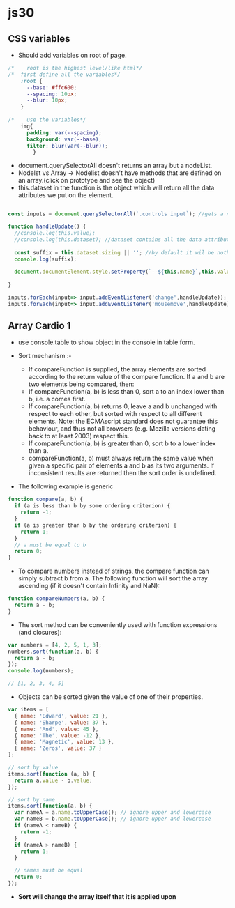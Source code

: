 # js30

## CSS variables
* Should add variables on root of page.
```css
/*    root is the highest level/like html*/
/*  first define all the variables*/
    :root {
      --base: #ffc600; 
      --spacing: 10px;
      --blur: 10px;
    }
    
/*    use the variables*/
    img{
      padding: var(--spacing);
      background: var(--base);
      filter: blur(var(--blur));    
        }
```

* document.querySelectorAll doesn't returns an array but a nodeList.
* Nodelst vs Array -> Nodelist doesn't have methods that are defined on an array.(click on prototype and see the object)
* this.dataset in the function is the object which will return all the data attributes we put on the element.

```js

const inputs = document.querySelectorAll(`.controls input`); //gets a nodelist NOT an array inside inputs

function handleUpdate() {
  //console.log(this.value);
  //console.log(this.dataset); //dataset contains all the data attributes from that specific elemnt.
  
  const suffix = this.dataset.sizing || ''; //by default it wil be nothings instead of undefined.
  console.log(suffix);
  
  document.documentElement.style.setProperty(`--${this.name}`,this.value + suffix);
  
}

inputs.forEach(input=> input.addEventListener('change',handleUpdate));
inputs.forEach(input=> input.addEventListener('mousemove',handleUpdate));
```

## Array Cardio 1

* use console.table to show object in the console in table form.
* Sort mechanism :-
    * If compareFunction is supplied, the array elements are sorted according to the return value of the compare function. If a and b are two elements being compared, then:
    *  If compareFunction(a, b) is less than 0, sort a to an index lower than b, i.e. a comes first.
    *  If compareFunction(a, b) returns 0, leave a and b unchanged with respect to each other, but sorted with respect to all different elements. Note: the ECMAscript standard does not guarantee this behaviour, and thus not all browsers (e.g. Mozilla versions dating back to at least 2003) respect this.
    *  If compareFunction(a, b) is greater than 0, sort b to a lower index than a.
    *  compareFunction(a, b) must always return the same value when given a specific pair of elements a and b as its two arguments. If inconsistent results are returned then the sort order is undefined.

* The following example is generic
```js
function compare(a, b) {
  if (a is less than b by some ordering criterion) {
    return -1;
  }
  if (a is greater than b by the ordering criterion) {
    return 1;
  }
  // a must be equal to b
  return 0;
}
```
* To compare numbers instead of strings, the compare function can simply subtract b from a. The following function will sort the array ascending (if it doesn't contain Infinity and NaN):
```js
function compareNumbers(a, b) {
  return a - b;
}
```
* The sort method can be conveniently used with function expressions (and closures):
```js
var numbers = [4, 2, 5, 1, 3];
numbers.sort(function(a, b) {
  return a - b;
});
console.log(numbers);

// [1, 2, 3, 4, 5]
```
* Objects can be sorted given the value of one of their properties.
```js
var items = [
  { name: 'Edward', value: 21 },
  { name: 'Sharpe', value: 37 },
  { name: 'And', value: 45 },
  { name: 'The', value: -12 },
  { name: 'Magnetic', value: 13 },
  { name: 'Zeros', value: 37 }
];

// sort by value
items.sort(function (a, b) {
  return a.value - b.value;
});

// sort by name
items.sort(function(a, b) {
  var nameA = a.name.toUpperCase(); // ignore upper and lowercase
  var nameB = b.name.toUpperCase(); // ignore upper and lowercase
  if (nameA < nameB) {
    return -1;
  }
  if (nameA > nameB) {
    return 1;
  }

  // names must be equal
  return 0;
});
```
* **Sort will change the array itself that it is applied upon**
